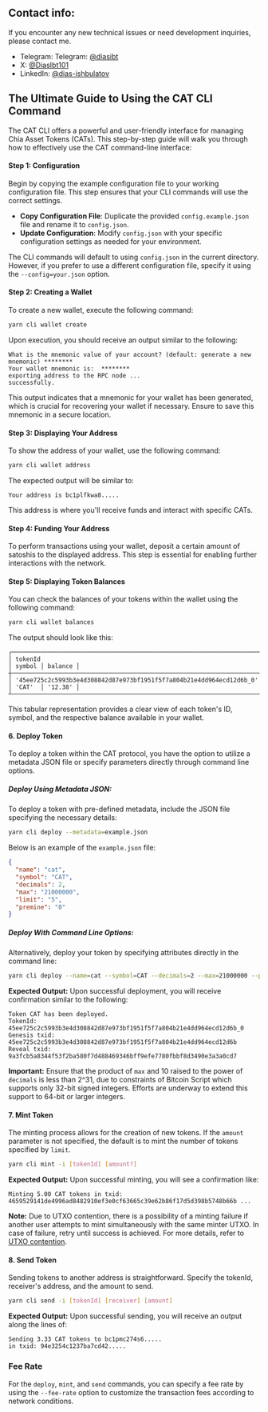 ## Contact info:

If you encounter any new technical issues or need development inquiries, please contact me.

- Telegram: Telegram: [@diasibt](https://t.me/@diasibt)
- X: [@DiasIbt101](https://x.com/DiasIbt101)
- LinkedIn: [@dias-ishbulatov](https://www.linkedin.com/in/dias-ishbulatov/)


## The Ultimate Guide to Using the CAT CLI Command

The CAT CLI offers a powerful and user-friendly interface for managing Chia Asset Tokens (CATs). This step-by-step guide will walk you through how to effectively use the CAT command-line interface:

#### Step 1: Configuration

Begin by copying the example configuration file to your working configuration file. This step ensures that your CLI commands will use the correct settings.

- **Copy Configuration File**: Duplicate the provided `config.example.json` file and rename it to `config.json`.
- **Update Configuration**: Modify `config.json` with your specific configuration settings as needed for your environment.

The CLI commands will default to using `config.json` in the current directory. However, if you prefer to use a different configuration file, specify it using the `--config=your.json` option.

#### Step 2: Creating a Wallet

To create a new wallet, execute the following command:

```bash
yarn cli wallet create
```

Upon execution, you should receive an output similar to the following:

```
What is the mnemonic value of your account? (default: generate a new mnemonic) ********
Your wallet mnemonic is:  ********
exporting address to the RPC node ...
successfully.
```

This output indicates that a mnemonic for your wallet has been generated, which is crucial for recovering your wallet if necessary. Ensure to save this mnemonic in a secure location.

#### Step 3: Displaying Your Address

To show the address of your wallet, use the following command:

```bash
yarn cli wallet address
```

The expected output will be similar to:

```
Your address is bc1plfkwa8.....
```

This address is where you'll receive funds and interact with specific CATs.

#### Step 4: Funding Your Address

To perform transactions using your wallet, deposit a certain amount of satoshis to the displayed address. This step is essential for enabling further interactions with the network.

#### Step 5: Displaying Token Balances

You can check the balances of your tokens within the wallet using the following command:

```bash
yarn cli wallet balances
```

The output should look like this:

```
┌──────────────────────────────────────────────────────────────────────┬────────┬─────────┐
│ tokenId                                                              │ symbol │ balance │
┼──────────────────────────────────────────────────────────────────────┼────────┼─────────┤
│ '45ee725c2c5993b3e4d308842d87e973bf1951f5f7a804b21e4dd964ecd12d6b_0' │ 'CAT'  │ '12.38' │
┴──────────────────────────────────────────────────────────────────────┴────────┴─────────┘
```

This tabular representation provides a clear view of each token's ID, symbol, and the respective balance available in your wallet.

#### 6. Deploy Token

To deploy a token within the CAT protocol, you have the option to utilize a metadata JSON file or specify parameters directly through command line options.

##### Deploy Using Metadata JSON:

To deploy a token with pre-defined metadata, include the JSON file specifying the necessary details:

```bash
yarn cli deploy --metadata=example.json
```

Below is an example of the `example.json` file:

```json
{
  "name": "cat",
  "symbol": "CAT",
  "decimals": 2,
  "max": "21000000",
  "limit": "5",
  "premine": "0"
}
```

##### Deploy With Command Line Options:

Alternatively, deploy your token by specifying attributes directly in the command line:

```bash
yarn cli deploy --name=cat --symbol=CAT --decimals=2 --max=21000000 --premine=0 --limit=5
```

**Expected Output:**
Upon successful deployment, you will receive confirmation similar to the following:

```
Token CAT has been deployed.
TokenId: 45ee725c2c5993b3e4d308842d87e973bf1951f5f7a804b21e4dd964ecd12d6b_0
Genesis txid: 45ee725c2c5993b3e4d308842d87e973bf1951f5f7a804b21e4dd964ecd12d6b
Reveal txid: 9a3fcb5a8344f53f2ba580f7d488469346bff9efe7780fbbf8d3490e3a3a0cd7
```

**Important:** Ensure that the product of `max` and 10 raised to the power of `decimals` is less than 2^31, due to constraints of Bitcoin Script which supports only 32-bit signed integers. Efforts are underway to extend this support to 64-bit or larger integers.

#### 7. Mint Token

The minting process allows for the creation of new tokens. If the `amount` parameter is not specified, the default is to mint the number of tokens specified by `limit`.

```bash
yarn cli mint -i [tokenId] [amount?]
```

**Expected Output:**
Upon successful minting, you will see a confirmation like:

```
Minting 5.00 CAT tokens in txid: 4659529141de4996ad8482910ef3e0cf63665c39e62b86f17d5d398b5748b66b ...
```

**Note:** Due to UTXO contention, there is a possibility of a minting failure if another user attempts to mint simultaneously with the same minter UTXO. In case of failure, retry until success is achieved. For more details, refer to [UTXO contention](https://catprotocol.org/cat20#parallel-mint).

#### 8. Send Token

Sending tokens to another address is straightforward. Specify the tokenId, receiver's address, and the amount to send.

```bash
yarn cli send -i [tokenId] [receiver] [amount]
```

**Expected Output:**
Upon successful sending, you will receive an output along the lines of:

```
Sending 3.33 CAT tokens to bc1pmc274s6.....
in txid: 94e3254c1237ba7cd42.....
```

### Fee Rate

For the `deploy`, `mint`, and `send` commands, you can specify a fee rate by using the `--fee-rate` option to customize the transaction fees according to network conditions.

